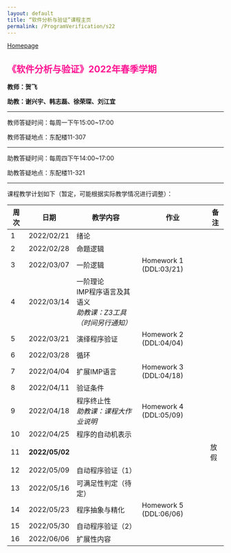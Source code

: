 ```yaml
---
layout: default
title: “软件分析与验证”课程主页
permalink: /ProgramVerification/s22
---
```


[Homepage](../../../index.html)

## <font color=FF1493>《软件分析与验证》2022年春季学期</font>

**教师：贺飞**

**助教：谢兴宇、韩志磊、徐荣琛、刘江宜**

---

教师答疑时间：每周一下午15:00~17:00

教师答疑地点：东配楼11-307

---

助教答疑时间：每周四下午14:00~17:00

助教答疑地点：东配楼11-321

---

课程教学计划如下（暂定，可能根据实际教学情况进行调整）：

| 周次 | 日期  | 教学内容  | 作业    | 备注   |
| ---- | ---------- | ------- | --------- | -------- |
| 1    | 2022/02/21 | 绪论    |    |     |
| 2    | 2022/02/28 | 命题逻辑   |  |                    |
| 3    | 2022/03/07 | 一阶逻辑 | Homework 1 (DDL:03/21) |  |
| 4    | 2022/03/14 | 一阶理论<br />IMP程序语言及其语义<br />*助教课：Z3工具（时间另行通知）*|  |  |
| 5    | 2022/03/21 | 演绎程序验证 | Homework 2 (DDL:04/04) |  |
| 6    | 2022/03/28 | 循环 |  |  |
| 7    | 2022/04/04 | 扩展IMP语言 | Homework 3 (DDL:04/18) |  |
| 8    | 2022/04/11 | 验证条件         |        |               |
| 9    | 2022/04/18 | 程序终止性<br/>*助教课：课程大作业说明* | Homework 4 (DDL:05/09) |  |
| 10   | 2022/04/25 | 程序的自动机表示   |  |  |
| 11   | <b>2022/05/02</b> |  |  | 放假 |
| 12   | 2022/05/09 | 自动程序验证（1） |    |       |
| 13   | 2022/05/16 | 可满足性判定（待定） |       |        |
| 14   | 2022/05/23 | 程序抽象与精化    | Homework 5 (DDL:06/06) |      |
| 15   | 2022/05/30 | 自动程序验证（2）  |   |               |
| 16   | 2022/06/06 | 扩展性内容 |         |               |

